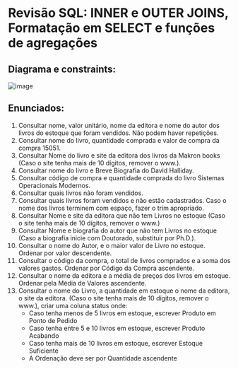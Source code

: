 # Revisão SQL: INNER e OUTER JOINS, Formatação em SELECT e funções de agregações

## Diagrama e constraints:

![image](https://github.com/user-attachments/assets/2c8dd146-edd6-47fe-876e-07e6aa45b5cf)


## Enunciados:

1. Consultar nome, valor unitário, nome da editora e nome do autor dos livros do estoque que foram vendidos. 
Não podem haver repetições.
2. Consultar nome do livro, quantidade comprada e valor de compra da compra 15051.
3. Consultar Nome do livro e site da editora dos livros da Makron books (Caso o site tenha mais de 10 dígitos, remover o www.).
4. Consultar nome do livro e Breve Biografia do David Halliday.
5. Consultar código de compra e quantidade comprada do livro Sistemas Operacionais Modernos.
6. Consultar quais livros não foram vendidos.
7. Consultar quais livros foram vendidos e não estão cadastrados. Caso o nome dos livros terminem com espaço, fazer o trim apropriado.
8. Consultar Nome e site da editora que não tem Livros no estoque (Caso o site tenha mais de 10 dígitos, remover o www.)
9. Consultar Nome e biografia do autor que não tem Livros no estoque (Caso a biografia inicie com Doutorado, substituir por Ph.D.).
10. Consultar o nome do Autor, e o maior valor de Livro no estoque. Ordenar por valor descendente.
11. Consultar o código da compra, o total de livros comprados e a soma dos valores gastos. Ordenar por Código da Compra ascendente.	
12. Consultar o nome da editora e a média de preços dos livros em estoque. Ordenar pela Média de Valores ascendente.	
13. Consultar o nome do Livro, a quantidade em estoque o nome da editora, o site da editora. (Caso o site tenha mais de 10 dígitos, remover o www.), criar uma coluna status onde:	
	- Caso tenha menos de 5 livros em estoque, escrever Produto em Ponto de Pedido
	- Caso tenha entre 5 e 10 livros em estoque, escrever Produto Acabando
	- Caso tenha mais de 10 livros em estoque, escrever Estoque Suficiente
	- A Ordenação deve ser por Quantidade ascendente
